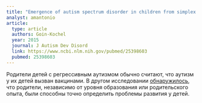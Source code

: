 ```yaml
---
title: "Emergence of autism spectrum disorder in children from simplex families: relations to parental perceptions of etiology"
analyst: amantonio
article:
  type: article
  authors: Goin-Kochel
  year: 2015
  journal: J Autism Dev Disord
  link: https://www.ncbi.nlm.nih.gov/pubmed/25398603
  pubmed: 25398603
---
```


Родители детей с регрессивным аутизмом обычно считают, что аутизм у их детей вызван вакцинами.
В другом исследовании [обнаружилось](https://www.ncbi.nlm.nih.gov/pubmed/10334009), что родители, независимо от уровня образования или родительского опыта, были способны точно определить проблемы развития у детей.
